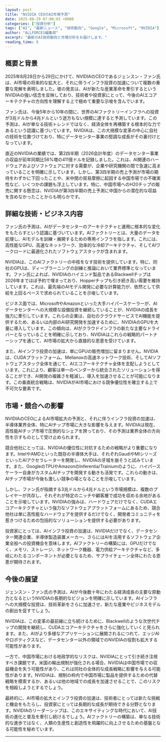 ```yaml
---
layout: post
title: "NVIDIA CEOのAI市場予測"
date: 2025-08-29 07:08:03 +0000
categories: ["投資分析"]
tags: ["AI", "最新ニュース", "技術動向", "Google", "Microsoft", "NVIDIA"]
author: "ALLFORCES編集部"
excerpt: "最新のAI技術動向と市場分析をお届けします。"
reading_time: 8
---
```


## 概要と背景

2025年8月28日から29日にかけて、NVIDIAのCEOであるジェンスン・ファン氏は、AI市場の将来的な拡大と、それに伴うインフラ投資の加速について複数の重要な見解を表明しました。彼の発言は、AIが新たな産業革命を牽引するというNVIDIAの強い信念を反映しており、技術者や投資家にとって、今後のAIエコアーキテクチャの方向性を理解する上で極めて重要な示唆を含んでいます。

ファン氏は、今後5年から10年の間に、世界のAIファクトリーインフラへの投資が3兆ドルから4兆ドルという途方もない規模に達すると予測しています。この予測は、AIが単なる技術トレンドではなく、経済全体を再構築する根本的な力であるという認識に基づいています。NVIDIAは、この大規模な変革の中心に自社の技術を位置づけており、特にデータセンター事業の堅調な成長がその裏付けとなっています。

直近のNVIDIAの業績では、第2四半期（2026会計年度）のデータセンター事業の収益が前年同期比56%増の411億ドルを記録しました。これは、AI関連のハードウェアおよびソフトウェアに対する需要が、企業や研究機関の間で急速に高まっていることを明確に示しています。しかし、第3四半期の売上予測が市場の期待をわずかに下回ったことや、米中間の貿易摩擦に起因する中国市場での不確実性など、いくつかの課題も浮上しています。特に、中国市場へのH20チップの販売に関する懸念は、NVIDIAが第3四半期の売上予測に中国からの潜在的な収益を含めなかったことからも明らかです。

## 詳細な技術・ビジネス内容

ファン氏の予測は、AIがデータセンターのアーキテクチャと運用に根本的な変化をもたらすという認識に基づいています。AIファクトリーとは、大量のデータを処理し、AIモデルを訓練・展開するための専用インフラを指します。これには、高性能なGPU、高速なネットワーク、効率的な冷却アーキテクチャ、そしてAIワークロードに最適化されたソフトウェアスタックが含まれます。

NVIDIAは、このAIファクトリーの中核をなす技術を提供しています。特に、同社のGPUは、ディープラーニングの訓練と推論において業界標準となっています。ファン氏によれば、NVIDIAのハイエンド製品であるBlackwellチップは2026年までほぼ予約で埋まっており、Hopperチップも引き続き高い需要を維持しています。これは、最先端のAIモデル開発に必要な計算能力が、依然として供給を上回るペースで求められていることを示唆しています。

ビジネス面では、MicrosoftやAmazonといった大手ハイパースケーラーが、AIデータセンターへの大規模な設備投資を継続していることが、NVIDIAの成長を強力に牽引しています。これらの企業は、自社のクラウドサービスでAI機能を提供するため、あるいは内部のAI研究開発を加速するために、NVIDIAのGPUを大量に導入しています。この傾向は、AIがクラウドインフラの新たな主要なドライバーとなっていることを明確に示しており、NVIDIAはこれらの戦略的パートナーシップを通じて、AI市場の拡大から直接的な恩恵を受けています。

また、AIインフラ投資の加速は、単にGPUの販売増加に留まりません。NVIDIAは、CUDAプラットフォーム、Mellanoxの高速ネットワーク技術、そしてAIソフトウェアスタック全体を通じて、AIエコアーキテクチャ全体を支配しようとしています。これにより、顧客は単一のベンダーから統合されたソリューションを得ることができ、AI開発の複雑さを軽減し、導入を加速させることが可能になります。この垂直統合戦略は、NVIDIAがAI市場における競争優位性を確立する上で不可欠な要素です。

## 市場・競合への影響

NVIDIAのCEOによるAI市場拡大の予測と、それに伴うインフラ投資の加速は、半導体業界全体、特にAIチップ市場に大きな影響を与えます。NVIDIAは現在、高性能AIチップ市場で圧倒的なシェアを誇っており、その予測は業界全体の方向性を示すものとして受け止められます。

競合他社にとっては、NVIDIAの優位性に対抗するための戦略がより重要になります。IntelやAMDといった既存の半導体大手は、それぞれGaudiやMIシリーズといったAIアクセラレーターを開発し、NVIDIAの牙城を崩そうと試みています。また、GoogleのTPUやAmazonのInferentia/Trainiumのように、ハイパースケーラー自身がカスタムAIチップを開発する動きも活発です。これらの動きは、AIチップ市場が今後も激しい競争の場となることを示唆しています。

しかし、ファン氏が指摘する3兆ドルから4兆ドルという市場規模は、複数のプレイヤーが共存し、それぞれが特定のニッチや顧客層で成功を収める余地があることを示唆しています。NVIDIAの強みは、ハードウェアだけでなく、CUDAエコアーキテクチャという強力なソフトウェアプラットフォームにあるため、競合他社は単に高性能なハードウェアを提供するだけでなく、開発者コミュニティを惹きつけるための包括的なソリューションを提供する必要があります。

投資家にとっては、AIインフラ投資の加速は、NVIDIAだけでなく、データセンター関連企業、半導体製造装置メーカー、さらにはAIを活用するソフトウェア企業全般への投資機会を意味します。AIファクトリーの構築には、GPUだけでなく、メモリ、ストレージ、ネットワーク機器、電力供給アーキテクチャなど、多岐にわたるコンポーネントが必要となるため、サプライチェーン全体にわたる恩恵が期待されます。

## 今後の展望

ジェンスン・ファン氏の予測は、AIが今後数十年にわたる経済成長の主要な原動力となるというNVIDIAの長期的なビジョンを明確に示しています。AIインフラへの大規模な投資は、技術革新をさらに加速させ、新たな産業やビジネスモデルの創出を促すでしょう。

NVIDIAは、この変革の最前線に立ち続けるために、Blackwellのような次世代チップの開発を継続し、CUDAエコアーキテクチャをさらに強化していくと見られます。また、AIがより多様なアプリケーションに展開されるにつれて、エッジAIやロボティクスなど、データセンター以外の領域でのNVIDIAの役割も拡大する可能性があります。

一方で、中国市場における地政学的なリスクは、NVIDIAにとって引き続き注視すべき課題です。米国の輸出規制が強化される場合、NVIDIAは中国市場での収益機会を失う可能性があり、これは同社の全体的な成長戦略に影響を与える可能性があります。NVIDIAは、規制の枠内で中国市場に製品を提供するための代替戦略を模索するか、あるいは他の地域での成長を加速させることで、このリスクを相殺しようとするでしょう。

最終的に、AI市場の拡大とインフラ投資の加速は、技術者にとっては新たな挑戦と機会をもたらし、投資家にとっては長期的な成長が期待できる分野となります。NVIDIAのリーダーシップは、このエキサイティングな時代において、AI技術の進化と普及を牽引し続けるでしょう。AIファクトリーの構築は、単なる技術的な進歩ではなく、人類の生産性と創造性を飛躍的に向上させるための基盤となる可能性を秘めています。

---
